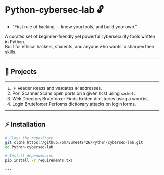 # Python-cybersec-lab 🔓

- "First rule of hacking — know your tools, and build your own."

A curated set of beginner-friendly yet powerful cybersecurity tools written in Python.  
Built for ethical hackers, students, and anyone who wants to sharpen their skills.

---

## 📂 Projects
--------------------------------------------------------------------------------------------
1.  IP Reader                        Reads and validates IP addresses. 
2.  Port Scanner                     Scans open ports on a given host using `socket`.
3.  Web Directory Bruteforcer        Finds hidden directories using a wordlist. 
4.  Login Bruteforcer                Performs dictionary attacks on login forms. 

---

## ⚡ Installation
```bash
# Clone the repository
git clone https://github.com/Sumeet2426/Python-cybersec-lab.git
cd Python-cybersec-lab

# Install dependencies
pip install -r requirements.txT

---


